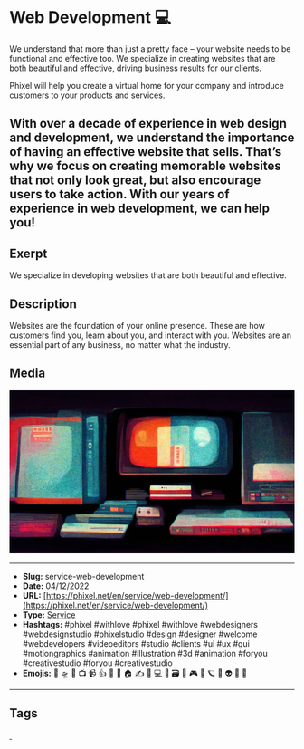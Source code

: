 # Web Development 💻
We understand that more than just a pretty face – your website needs to be functional and effective too. We specialize in creating websites that are both beautiful and effective, driving business results for our clients.

Phixel will help you create a virtual home for your company and introduce customers to your products and services.

With over a decade of experience in web design and development, we understand the importance of having an effective website that sells. That’s why we focus on creating memorable websites that not only look great, but also encourage users to take action. With our years of experience in web development, we can help you!
------------
## Exerpt
We specialize in developing websites that are both beautiful and effective.
## Description
Websites are the foundation of your online presence. These are how customers find you, learn about you, and interact with you. Websites are an essential part of any business, no matter what the industry.
## Media
<img src="media/de3401c7/services-web-development.jpg">

------------
- **Slug:** service-web-development
- **Date:** 04/12/2022
- **URL:** [https://phixel.net/en/service/web-development/](https://phixel.net/en/service/web-development/)
- **Type:** [Service](#service)
- **Hashtags:** #phixel #withlove #phixel #withlove #webdesigners #webdesignstudio #phixelstudio #design #designer #welcome #webdevelopers #videoeditors #studio #clients #ui #ux #gui #motiongraphics #animation #illustration #3d #animation #foryou #creativestudio #foryou #creativestudio
- **Emojis:** 🎨 🛸 📼 📺 📹 👍 🔗 📝 🏠 ✍️ 👨 💻 👑 🗃 👾 🎮 📲 🪐 🌟 👽 🚀 🌌

------------
## Tags
[ ](# )
